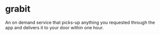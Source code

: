 # grabit
An on demand service that picks-up anything you requested through the app and delivers it to your door within one hour.

